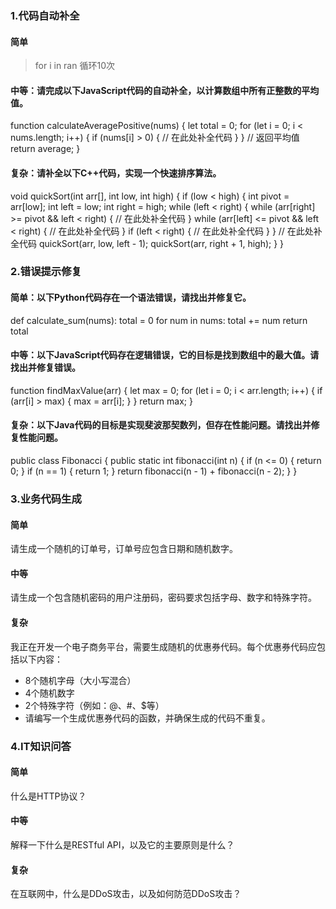 
### 1.代码自动补全
#### 简单
> for i in ran 
循环10次

#### 中等：请完成以下JavaScript代码的自动补全，以计算数组中所有正整数的平均值。
function calculateAveragePositive(nums) {
    let total = 0;
    for (let i = 0; i < nums.length; i++) {
        if (nums[i] > 0) {
            // 在此处补全代码
        }
    }
    // 返回平均值
    return average;
}
#### 复杂：请补全以下C++代码，实现一个快速排序算法。
void quickSort(int arr[], int low, int high) {
    if (low < high) {
        int pivot = arr[low];
        int left = low;
        int right = high;
        while (left < right) {
            while (arr[right] >= pivot && left < right) {
                // 在此处补全代码
            }
            while (arr[left] <= pivot && left < right) {
                // 在此处补全代码
            }
            if (left < right) {
                // 在此处补全代码
            }
        }
        // 在此处补全代码
        quickSort(arr, low, left - 1);
        quickSort(arr, right + 1, high);
    }
}

### 2.错误提示修复
#### 简单：以下Python代码存在一个语法错误，请找出并修复它。
def calculate_sum(nums):
    total = 0
    for num in nums:
        total += num
    return total

#### 中等：以下JavaScript代码存在逻辑错误，它的目标是找到数组中的最大值。请找出并修复错误。
function findMaxValue(arr) {
    let max = 0;
    for (let i = 0; i < arr.length; i++) {
        if (arr[i] > max) {
            max = arr[i];
        }
    }
    return max;
}

#### 复杂：以下Java代码的目标是实现斐波那契数列，但存在性能问题。请找出并修复性能问题。
public class Fibonacci {
    public static int fibonacci(int n) {
        if (n <= 0) {
            return 0;
        }
        if (n == 1) {
            return 1;
        }
        return fibonacci(n - 1) + fibonacci(n - 2);
    }
}

### 3.业务代码生成
#### 简单
请生成一个随机的订单号，订单号应包含日期和随机数字。
#### 中等
请生成一个包含随机密码的用户注册码，密码要求包括字母、数字和特殊字符。
#### 复杂
我正在开发一个电子商务平台，需要生成随机的优惠券代码。每个优惠券代码应包括以下内容：
- 8个随机字母（大小写混合）
- 4个随机数字
- 2个特殊字符（例如：@、#、$等）
- 请编写一个生成优惠券代码的函数，并确保生成的代码不重复。

### 4.IT知识问答
#### 简单
什么是HTTP协议？

#### 中等
解释一下什么是RESTful API，以及它的主要原则是什么？

#### 复杂
在互联网中，什么是DDoS攻击，以及如何防范DDoS攻击？
